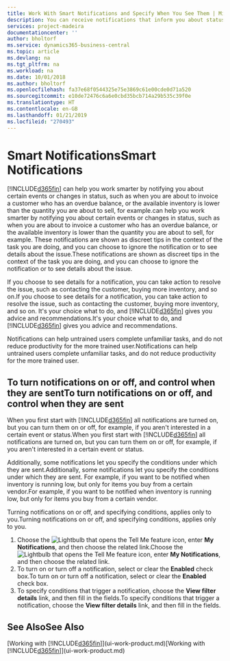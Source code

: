 ```yaml
---
title: Work With Smart Notifications and Specify When You See Them | Microsoft Docs
description: You can receive notifications that inform you about status changes or events, for example, an overdue balance or low inventory.
services: project-madeira
documentationcenter: ''
author: bholtorf
ms.service: dynamics365-business-central
ms.topic: article
ms.devlang: na
ms.tgt_pltfrm: na
ms.workload: na
ms.date: 10/01/2018
ms.author: bholtorf
ms.openlocfilehash: fa37e68f0544325e75e3869c61e00cde0d71a520
ms.sourcegitcommit: e10de72476c6a6e0cbd35bcb714a29b535c39f0e
ms.translationtype: HT
ms.contentlocale: en-GB
ms.lasthandoff: 01/21/2019
ms.locfileid: "270493"
---
```

# <a name="smart-notifications"></a><span data-ttu-id="453c5-103">Smart Notifications</span><span class="sxs-lookup"><span data-stu-id="453c5-103">Smart Notifications</span></span>
[!INCLUDE[d365fin](includes/d365fin_md.md)] <span data-ttu-id="453c5-104">can help you work smarter by notifying you about certain events or changes in status, such as when you are about to invoice a customer who has an overdue balance, or the available inventory is lower than the quantity you are about to sell, for example.</span><span class="sxs-lookup"><span data-stu-id="453c5-104">can help you work smarter by notifying you about certain events or changes in status, such as when you are about to invoice a customer who has an overdue balance, or the available inventory is lower than the quantity you are about to sell, for example.</span></span> <span data-ttu-id="453c5-105">These notifications are shown as discreet tips in the context of the task you are doing, and you can choose to ignore the notification or to see details about the issue.</span><span class="sxs-lookup"><span data-stu-id="453c5-105">These notifications are shown as discreet tips in the context of the task you are doing, and you can choose to ignore the notification or to see details about the issue.</span></span>  

<span data-ttu-id="453c5-106">If you choose to see details for a notification, you can take action to resolve the issue, such as contacting the customer, buying more inventory, and so on.</span><span class="sxs-lookup"><span data-stu-id="453c5-106">If you choose to see details for a notification, you can take action to resolve the issue, such as contacting the customer, buying more inventory, and so on.</span></span> <span data-ttu-id="453c5-107">It's your choice what to do, and [!INCLUDE[d365fin](includes/d365fin_md.md)] gives you advice and recommendations.</span><span class="sxs-lookup"><span data-stu-id="453c5-107">It's your choice what to do, and [!INCLUDE[d365fin](includes/d365fin_md.md)] gives you advice and recommendations.</span></span>  

<span data-ttu-id="453c5-108">Notifications can help untrained users complete unfamiliar tasks, and do not reduce productivity for the more trained user.</span><span class="sxs-lookup"><span data-stu-id="453c5-108">Notifications can help untrained users complete unfamiliar tasks, and do not reduce productivity for the more trained user.</span></span>  

## <a name="to-turn-notifications-on-or-off-and-control-when-they-are-sent"></a><span data-ttu-id="453c5-109">To turn notifications on or off, and control when they are sent</span><span class="sxs-lookup"><span data-stu-id="453c5-109">To turn notifications on or off, and control when they are sent</span></span>
<span data-ttu-id="453c5-110">When you first start with [!INCLUDE[d365fin](includes/d365fin_md.md)] all notifications are turned on, but you can turn them on or off, for example, if you aren't interested in a certain event or status.</span><span class="sxs-lookup"><span data-stu-id="453c5-110">When you first start with [!INCLUDE[d365fin](includes/d365fin_md.md)] all notifications are turned on, but you can turn them on or off, for example, if you aren't interested in a certain event or status.</span></span>  

<span data-ttu-id="453c5-111">Additionally, some notifications let you specify the conditions under which they are sent.</span><span class="sxs-lookup"><span data-stu-id="453c5-111">Additionally, some notifications let you specify the conditions under which they are sent.</span></span> <span data-ttu-id="453c5-112">For example, if you want to be notified when inventory is running low, but only for items you buy from a certain vendor.</span><span class="sxs-lookup"><span data-stu-id="453c5-112">For example, if you want to be notified when inventory is running low, but only for items you buy from a certain vendor.</span></span>  

<span data-ttu-id="453c5-113">Turning notifications on or off, and specifying conditions, applies only to you.</span><span class="sxs-lookup"><span data-stu-id="453c5-113">Turning notifications on or off, and specifying conditions, applies only to you.</span></span>  

1. <span data-ttu-id="453c5-114">Choose the ![Lightbulb that opens the Tell Me feature](media/ui-search/search_small.png "Tell me what you want to do") icon, enter **My Notifications**, and then choose the related link.</span><span class="sxs-lookup"><span data-stu-id="453c5-114">Choose the ![Lightbulb that opens the Tell Me feature](media/ui-search/search_small.png "Tell me what you want to do") icon, enter **My Notifications**, and then choose the related link.</span></span>
2. <span data-ttu-id="453c5-115">To turn on or turn off a notification, select or clear the **Enabled** check box.</span><span class="sxs-lookup"><span data-stu-id="453c5-115">To turn on or turn off a notification, select or clear the **Enabled** check box.</span></span>
3. <span data-ttu-id="453c5-116">To specify conditions that trigger a notification, choose the **View filter details** link, and then fill in the fields.</span><span class="sxs-lookup"><span data-stu-id="453c5-116">To specify conditions that trigger a notification, choose the **View filter details** link, and then fill in the fields.</span></span>  

## <a name="see-also"></a><span data-ttu-id="453c5-117">See Also</span><span class="sxs-lookup"><span data-stu-id="453c5-117">See Also</span></span>
<span data-ttu-id="453c5-118">[Working with [!INCLUDE[d365fin](includes/d365fin_md.md)]](ui-work-product.md)</span><span class="sxs-lookup"><span data-stu-id="453c5-118">[Working with [!INCLUDE[d365fin](includes/d365fin_md.md)]](ui-work-product.md)</span></span>
